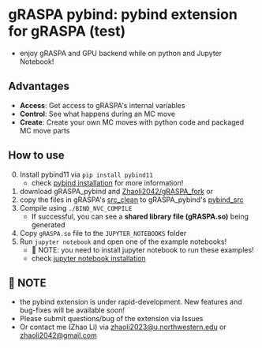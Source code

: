 # gRASPA pybind: pybind extension for gRASPA (test)
* enjoy gRASPA and GPU backend while on python and Jupyter Notebook!

## Advantages
* **Access**:  Get access to gRASPA's internal variables
* **Control**: See what happens during an MC move
* **Create**:  Create your own MC moves with python code and packaged MC move parts

## How to use
0. Install pybind11 via `pip install pybind11`
    * check [pybind installation](https://pybind11.readthedocs.io/en/stable/installing.html) for more information!
1. download gRASPA_pybind and [Zhaoli2042/gRASPA_fork](https://github.com/Zhaoli2042/gRASPA_fork) or [](https://github.com/snurr-group/gRASPA)
2. copy the files in gRASPA's [src_clean](https://github.com/snurr-group/gRASPA/tree/main/src_clean) to gRASPA_pybind's [pybind_src](https://github.com/Zhaoli2042/gRASPA_pybind/tree/main/pybind_src)
3. Compile using `./BIND_NVC_COMPILE`
    * If successful, you can see a **shared library file (gRASPA.so)** being generated
4. Copy `gRASPA.so` file to the `JUPYTER_NOTEBOOKS` folder
5. Run `jupyter notebook` and open one of the example notebooks!
    * :memo: NOTE: you need to install jupyter notebook to run these examples!
    * check [jupyter notebook installation](https://jupyter.org/install#jupyter-notebook)

## :memo: NOTE
* the pybind extension is under rapid-development. New features and bug-fixes will be available soon!
* Please submit questions/bug of the extension via Issues
* Or contact me (Zhao Li) via zhaoli2023@u.northwestern.edu or zhaoli2042@gmail.com
